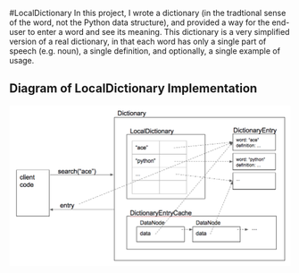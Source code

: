 #LocalDictionary
In this project, I wrote a  dictionary (in the tradtional sense of the word, not the Python data structure), and 
provided a way for the end-user to enter a word and see its meaning.  This dictionary is a very simplified version of a 
real dictionary, in that each word has only a single part of speech (e.g. noun), a single definition, and optionally, a single example of usage.

## Diagram of LocalDictionary Implementation
![Diagram for the implementation of LocalDictionary](LocalDictionary_diagram.png)